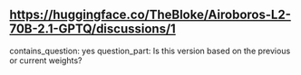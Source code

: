 ## https://huggingface.co/TheBloke/Airoboros-L2-70B-2.1-GPTQ/discussions/1

contains_question: yes
question_part: Is this version based on the previous or current weights?
